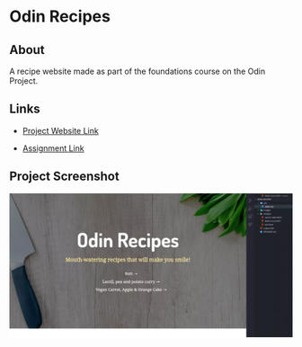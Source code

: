 # Odin Recipes

## About

A recipe website made as part of the foundations course on the Odin Project.

## Links

- [Project Website Link](https://hashtagdevm.github.io/odin-recipes/)

- [Assignment Link](https://www.theodinproject.com/paths/foundations/courses/foundations/lessons/recipes)

## Project Screenshot

![Odin Recipes Home Page](/images/screenshot.webp)
